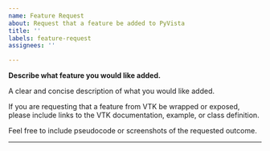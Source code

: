 ```yaml
---
name: Feature Request
about: Request that a feature be added to PyVista
title: ''
labels: feature-request
assignees: ''

---
```


**Describe what feature you would like added.**

A clear and concise description of what you would like added.

If you are requesting that a feature from VTK be wrapped or exposed, please include links to the VTK documentation, example, or class definition.

Feel free to include pseudocode or screenshots of the requested outcome.

-----
